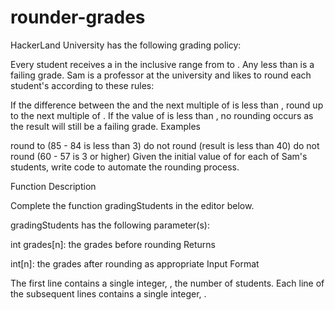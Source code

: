 # rounder-grades

HackerLand University has the following grading policy:

Every student receives a  in the inclusive range from  to .
Any  less than  is a failing grade.
Sam is a professor at the university and likes to round each student's  according to these rules:

If the difference between the  and the next multiple of  is less than , round  up to the next multiple of .
If the value of  is less than , no rounding occurs as the result will still be a failing grade.
Examples

 round to  (85 - 84 is less than 3)
 do not round (result is less than 40)
 do not round (60 - 57 is 3 or higher)
Given the initial value of  for each of Sam's  students, write code to automate the rounding process.

Function Description

Complete the function gradingStudents in the editor below.

gradingStudents has the following parameter(s):

int grades[n]: the grades before rounding
Returns

int[n]: the grades after rounding as appropriate
Input Format

The first line contains a single integer, , the number of students.
Each line  of the  subsequent lines contains a single integer, .

